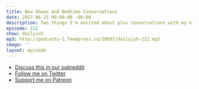 ```yaml
---
title: New Shows and Bedtime Conversations
date: 2017-06-21 09:08:00 -06:00
description: Two things I'm excited about plus conversations with my kids.
episode: 212
show: dailyish
mp3: http://podcasts-1.feedpress.co/10587/dailyish-212.mp3
image: ''
layout: episode
---
```


* [Discuss this in our subreddit](#)
* [Follow me on Twitter](https://www.twitter.com/ichris)
* [Support me on Patreon](https://www.patreon.com/ichris)
